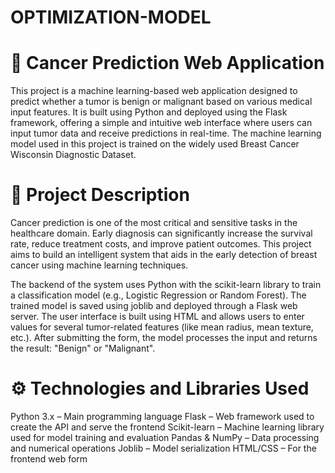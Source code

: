# OPTIMIZATION-MODEL
# 🧬 Cancer Prediction Web Application
This project is a machine learning-based web application designed to predict whether a tumor is benign or malignant based on various medical input features. It is built using Python and deployed using the Flask framework, offering a simple and intuitive web interface where users can input tumor data and receive predictions in real-time. The machine learning model used in this project is trained on the widely used Breast Cancer Wisconsin Diagnostic Dataset.

# 🧠 Project Description
Cancer prediction is one of the most critical and sensitive tasks in the healthcare domain. Early diagnosis can significantly increase the survival rate, reduce treatment costs, and improve patient outcomes. This project aims to build an intelligent system that aids in the early detection of breast cancer using machine learning techniques.

The backend of the system uses Python with the scikit-learn library to train a classification model (e.g., Logistic Regression or Random Forest). The trained model is saved using joblib and deployed through a Flask web server. The user interface is built using HTML and allows users to enter values for several tumor-related features (like mean radius, mean texture, etc.). After submitting the form, the model processes the input and returns the result: "Benign" or "Malignant".

# ⚙️ Technologies and Libraries Used
Python 3.x – Main programming language
Flask – Web framework used to create the API and serve the frontend
Scikit-learn – Machine learning library used for model training and evaluation
Pandas & NumPy – Data processing and numerical operations
Joblib – Model serialization
HTML/CSS – For the frontend web form
